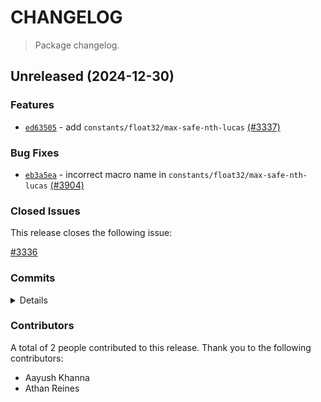 # CHANGELOG

> Package changelog.

<section class="release" id="unreleased">

## Unreleased (2024-12-30)

<section class="features">

### Features

-   [`ed63505`](https://github.com/stdlib-js/stdlib/commit/ed6350530cfae8d685f02987681d7933b83d88b7) - add `constants/float32/max-safe-nth-lucas` [(#3337)](https://github.com/stdlib-js/stdlib/pull/3337)

</section>

<!-- /.features -->

<section class="bug-fixes">

### Bug Fixes

-   [`eb3a5ea`](https://github.com/stdlib-js/stdlib/commit/eb3a5ea3637fdd5804511809707bc8a14b77abe5) - incorrect macro name in `constants/float32/max-safe-nth-lucas` [(#3904)](https://github.com/stdlib-js/stdlib/pull/3904)

</section>

<!-- /.bug-fixes -->

<section class="issues">

### Closed Issues

This release closes the following issue:

[#3336](https://github.com/stdlib-js/stdlib/issues/3336)

</section>

<!-- /.issues -->

<section class="commits">

### Commits

<details>

-   [`eb3a5ea`](https://github.com/stdlib-js/stdlib/commit/eb3a5ea3637fdd5804511809707bc8a14b77abe5) - **fix:** incorrect macro name in `constants/float32/max-safe-nth-lucas` [(#3904)](https://github.com/stdlib-js/stdlib/pull/3904) _(by Aayush Khanna)_
-   [`ed63505`](https://github.com/stdlib-js/stdlib/commit/ed6350530cfae8d685f02987681d7933b83d88b7) - **feat:** add `constants/float32/max-safe-nth-lucas` [(#3337)](https://github.com/stdlib-js/stdlib/pull/3337) _(by Aayush Khanna, Athan Reines)_

</details>

</section>

<!-- /.commits -->

<section class="contributors">

### Contributors

A total of 2 people contributed to this release. Thank you to the following contributors:

-   Aayush Khanna
-   Athan Reines

</section>

<!-- /.contributors -->

</section>

<!-- /.release -->

